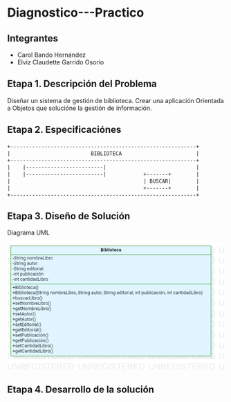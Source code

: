 # Diagnostico---Practico
## Integrantes
- Carol Bando Hernández
- Elviz Claudette Garrido Osorio
  
## Etapa 1. Descripción del Problema
Diseñar un sistema de gestión de biblioteca. Crear una aplicación Orientada a Objetos que solucióne la gestión de información.

## Etapa 2. Especificaciónes
~~~
+------------------------------------------------------------+
|                          BIBLIOTECA                        |
+------------------------------------------------------------+
|    |-------------------------|                             |
|    |-------------------------|            +-------+        |
|                                           | BUSCAR|        |
|                                           +-------+        |
+------------------------------------------------------------+
~~~

## Etapa 3. Diseño de Solución 
Diagrama UML

![](https://github.com/ElvizClaudette/Diagnostico---Practico/blob/49f34daae882c3f38c37781c32ec5355a21268a4/Diagnostico.png)

## Etapa 4. Desarrollo de la solución 

